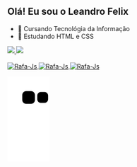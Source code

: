 ## Olá! Eu sou o Leandro Felix

- 🔭 Cursando Tecnológia da Informação
- 🌱 Estudando HTML e CSS
<div>
  <a href="https://github.com/leandrofelix20k">
  <img height="170em" src="https://github-readme-stats.vercel.app/api?username=leandrofelix20k&show_icons=true&theme=codeSTACKr&include_all_commits=true&count_private=true"/>
  <img height="170em" src="https://github-readme-stats.vercel.app/api/top-langs/?username=leandrofelix20k&layout=compact&langs_count=7&theme=codeSTACKr"/>
</div>
<div style="display: inline_block"><br>
  <img align="center" alt="Rafa-Js" height="30" width="40" src="https://cdn.jsdelivr.net/gh/devicons/devicon/icons/python/python-original.svg">
  <img align="center" alt="Rafa-Js" height="30" width="40" src="https://cdn.jsdelivr.net/gh/devicons/devicon/icons/html5/html5-original.svg">
  <img align="center" alt="Rafa-Js" height="30" width="40" src="https://cdn.jsdelivr.net/gh/devicons/devicon/icons/css3/css3-original.svg">
</div>

  ![snake gif](https://github.com/leandrofelix20k/leandrofelix20k/blob/output/github-contribution-grid-snake.svg)
